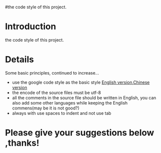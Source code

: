 #the code style of this project.

# Introduction #

the code style of this project.


# Details #

Some basic principles, continued to increase...
  * use the google code style as the basic style [English version](http://code.google.com/p/google-styleguide/),[Chinese version](http://code.google.com/p/zh-google-styleguide/)
  * the encode of the source files must be utf-8
  * all the comments in the source file should be written in English, you can also add some other languages while keeping the English commens(may be it is not good?)
  * always with use spaces to indent and not use tab

# Please give your suggestions below ,thanks! #
